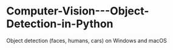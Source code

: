 # Computer-Vision---Object-Detection-in-Python
Object detection (faces, humans, cars) on Windows and macOS
